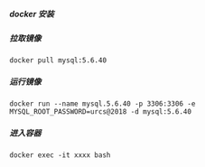##### docker 安装

##### 拉取镜像

    docker pull mysql:5.6.40

##### 运行镜像

    docker run --name mysql.5.6.40 -p 3306:3306 -e MYSQL_ROOT_PASSWORD=urcs@2018 -d mysql:5.6.40

##### 进入容器

    docker exec -it xxxx bash
